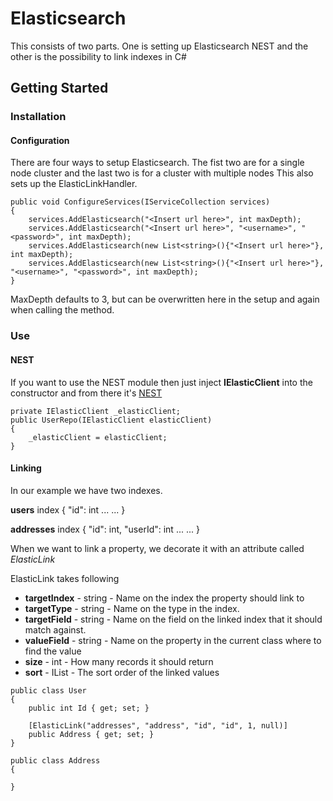 ﻿# Elasticsearch

This consists of two parts.
One is setting up Elasticsearch NEST and the other is the possibility to link indexes in C#

## Getting Started

### Installation

#### Configuration

There are four ways to setup Elasticsearch.
The fist two are for a single node cluster and the last two is for a cluster with multiple nodes
This also sets up the ElasticLinkHandler.

```
public void ConfigureServices(IServiceCollection services)
{
    services.AddElasticsearch("<Insert url here>", int maxDepth);
	services.AddElasticsearch("<Insert url here>", "<username>", "<password>", int maxDepth);
	services.AddElasticsearch(new List<string>(){"<Insert url here>"}, int maxDepth);
	services.AddElasticsearch(new List<string>(){"<Insert url here>"}, "<username>", "<password>", int maxDepth);
}
```

MaxDepth defaults to 3, but can be overwritten here in the setup and again when calling the method.

### Use

#### NEST

If you want to use the NEST module then just inject **IElasticClient** into the constructor and from there it's [NEST](https://github.com/elastic/elasticsearch-net)

```
private IElasticClient _elasticClient;
public UserRepo(IElasticClient elasticClient)
{
	_elasticClient = elasticClient;
}
```

#### Linking

In our example we have two indexes.

**users** index
{
	"id": int
	...
	...
}

**addresses** index
{
	"id": int,
	"userId": int
	...
	...
}

When we want to link a property, we decorate it with an attribute called *ElasticLink*

ElasticLink takes following
* **targetIndex** - string - Name on the index the property should link to
* **targetType** - string - Name on the type in the index.
* **targetField** - string - Name on the field on the linked index that it should match against.
* **valueField** - string - Name on the property in the current class where to find the value
* **size** - int - How many records it should return
* **sort** - IList<ISort> - The sort order of the linked values

```
public class User
{
	public int Id { get; set; }

	[ElasticLink("addresses", "address", "id", "id", 1, null)]
	public Address { get; set; }
}

public class Address
{

}
```